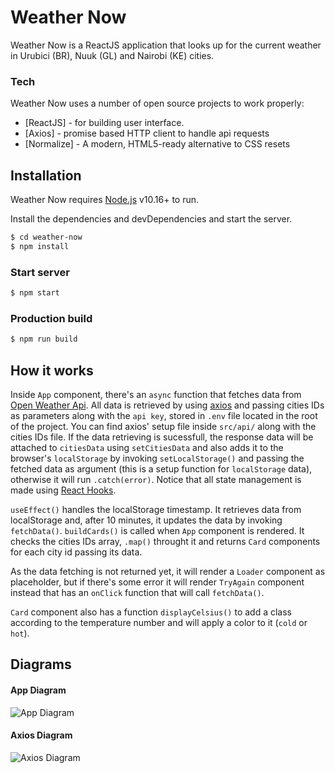 # Weather Now

Weather Now is a ReactJS application that looks up for the current weather in Urubici (BR), Nuuk (GL) and Nairobi (KE) cities.

### Tech

Weather Now uses a number of open source projects to work properly:

* [ReactJS] - for building user interface.
* [Axios] - promise based HTTP client to handle api requests
* [Normalize] - A modern, HTML5-ready alternative to CSS resets


## Installation

Weather Now requires [Node.js](https://nodejs.org/) v10.16+ to run.

Install the dependencies and devDependencies and start the server.

```sh
$ cd weather-now
$ npm install
```

### Start server

```sh
$ npm start
```

### Production build

```sh
$ npm run build
```

## How it works
Inside `App` component, there's an `async` function that fetches data from [Open Weather Api](https://openweathermap.org/current). All data is retrieved by using [axios](https://github.com/axios/axios) and passing cities IDs as parameters along with the `api key`, stored in `.env` file located in the root of the project. You can find axios' setup file inside `src/api/` along with the cities IDs file.
If the data retrieving is sucessfull, the response data will be attached to `citiesData` using `setCitiesData` and also adds it to the browser's `localStorage` by invoking `setLocalStorage()` and passing the fetched data as argument (this is a setup function for `localStorage` data), otherwise it will run `.catch(error)`. 
Notice that all state management is made using [React Hooks](https://reactjs.org/docs/hooks-intro.html).
  
`useEffect()` handles the localStorage timestamp. It retrieves data from localStorage and, after 10 minutes, it updates the data by invoking `fetchData()`.
`buildCards()` is called when `App` component is rendered. It checks the cities IDs array, `.map()` throught it and returns `Card` components for each city id passing its data.

As the data fetching is not returned yet, it will render a `Loader` component as placeholder, but if there's some error it will render `TryAgain` component instead that has an `onClick` function that will call `fetchData()`.

`Card` component also has a function `displayCelsius()` to add a class according to the temperature number and will apply a color to it (`cold` or `hot`).

## Diagrams
  
#### App Diagram
![App Diagram](https://i.ibb.co/YkMd4j9/app-diagram.jpg)
  
#### Axios Diagram
![Axios Diagram](https://i.ibb.co/VgdTn5P/axios.jpg)